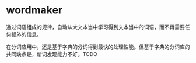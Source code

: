 wordmaker
=========
通过词语组成的规律，自动从大文本当中学习得到文本当中的词语，而不再需要任何额外的信息。

在分词应用中，还是基于字典的分词得到最快的处理性能。但基于字典的分词库的共同缺点是，新词发现能力不好。TODO
